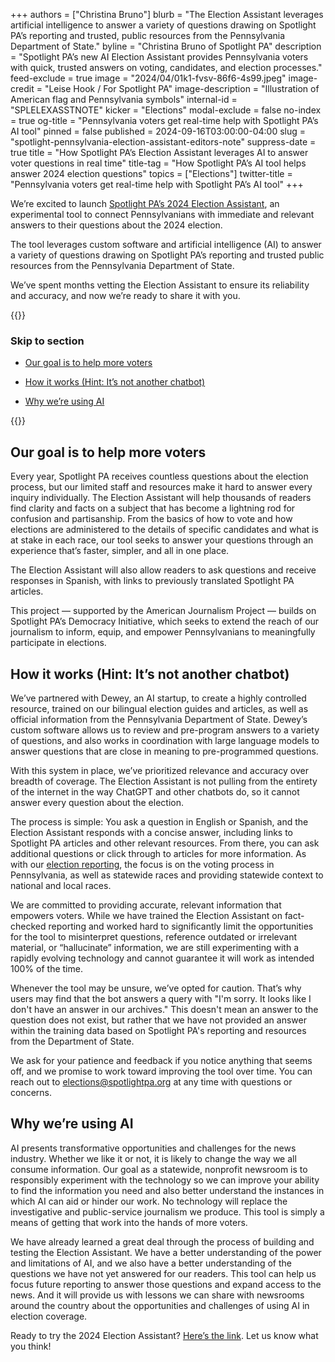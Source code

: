+++
authors = ["Christina Bruno"]
blurb = "The Election Assistant leverages artificial intelligence to answer a variety of questions drawing on Spotlight PA’s reporting and trusted, public resources from the Pennsylvania Department of State."
byline = "Christina Bruno of Spotlight PA"
description = "Spotlight PA’s new AI Election Assistant provides Pennsylvania voters with quick, trusted answers on voting, candidates, and election processes."
feed-exclude = true
image = "2024/04/01k1-fvsv-86f6-4s99.jpeg"
image-credit = "Leise Hook / For Spotlight PA"
image-description = "Illustration of American flag and Pennsylvania symbols"
internal-id = "SPLELEXASSTNOTE"
kicker = "Elections"
modal-exclude = false
no-index = true
og-title = "Pennsylvania voters get real-time help with Spotlight PA’s AI tool"
pinned = false
published = 2024-09-16T03:00:00-04:00
slug = "spotlight-pennsylvania-election-assistant-editors-note"
suppress-date = true
title = "How Spotlight PA’s Election Assistant leverages AI to answer voter questions in real time"
title-tag = "How Spotlight PA’s AI tool helps answer 2024 election questions"
topics = ["Elections"]
twitter-title = "Pennsylvania voters get real-time help with Spotlight PA’s AI tool"
+++

We’re excited to launch <a href="https://www.spotlightpa.org/elections/assistant/">Spotlight PA’s 2024 Election Assistant</a>, an experimental tool to connect Pennsylvanians with immediate and relevant answers to their questions about the 2024 election.

The tool leverages custom software and artificial intelligence (AI) to answer a variety of questions drawing on Spotlight PA’s reporting and trusted public resources from the Pennsylvania Department of State.

We’ve spent months vetting the Election Assistant to ensure its reliability and accuracy, and now we’re ready to share it with you.

{{<toc>}}

### Skip to section

- <a href="#spl-heading-1">Our goal is to help more voters</a>

- <a href="#spl-heading-2">How it works (Hint: It’s not another chatbot)</a>

- <a href="#spl-heading-3">Why we’re using AI</a>

{{</toc>}}

<h2 id="spl-heading-1">Our goal is to help more voters</h2>

Every year, Spotlight PA receives countless questions about the election process, but our limited staff and resources make it hard to answer every inquiry individually. The Election Assistant will help thousands of readers find clarity and facts on a subject that has become a lightning rod for confusion and partisanship. From the basics of how to vote and how elections are administered to the details of specific candidates and what is at stake in each race, our tool seeks to answer your questions through an experience that’s faster, simpler, and all in one place.

The Election Assistant will also allow readers to ask questions and receive responses in Spanish, with links to previously translated Spotlight PA articles.

This project — supported by the American Journalism Project — builds on Spotlight PA’s Democracy Initiative, which seeks to extend the reach of our journalism to inform, equip, and empower Pennsylvanians to meaningfully participate in elections.

<h2 id="spl-heading-2">How it works (Hint: It’s not another chatbot)</h2>

We’ve partnered with Dewey, an AI startup, to create a highly controlled resource, trained on our bilingual election guides and articles, as well as official information from the Pennsylvania Department of State. Dewey’s custom software allows us to review and pre-program answers to a variety of questions, and also works in coordination with large language models to answer questions that are close in meaning to pre-programmed questions.

With this system in place, we’ve prioritized relevance and accuracy over breadth of coverage. The Election Assistant is not pulling from the entirety of the internet in the way ChatGPT and other chatbots do, so it cannot answer every question about the election.

The process is simple: You ask a question in English or Spanish, and the Election Assistant responds with a concise answer, including links to Spotlight PA articles and other relevant resources. From there, you can ask additional questions or click through to articles for more information. As with our <a href="https://www.spotlightpa.org/news/2024/01/pennsylvania-2024-election-coverage-president-senate-row-offices-pan/">election reporting</a>, the focus is on the voting process in Pennsylvania, as well as statewide races and providing statewide context to national and local races.

We are committed to providing accurate, relevant information that empowers voters. While we have trained the Election Assistant on fact-checked reporting and worked hard to significantly limit the opportunities for the tool to misinterpret questions, reference outdated or irrelevant material, or “hallucinate” information, we are still experimenting with a rapidly evolving technology and cannot guarantee it will work as intended 100% of the time.

Whenever the tool may be unsure, we’ve opted for caution. That’s why users may find that the bot answers a query with &#34;I&#39;m sorry. It looks like I don&#39;t have an answer in our archives.&#34; This doesn&#39;t mean an answer to the question does not exist, but rather that we have not provided an answer within the training data based on Spotlight PA&#39;s reporting and resources from the Department of State.

We ask for your patience and feedback if you notice anything that seems off, and we promise to work toward improving the tool over time. You can reach out to <a href="mailto:elections@spotlightpa.org">elections@spotlightpa.org</a> at any time with questions or concerns.

<h2 id="spl-heading-3">Why we’re using AI</h2>

AI presents transformative opportunities and challenges for the news industry. Whether we like it or not, it is likely to change the way we all consume information. Our goal as a statewide, nonprofit newsroom is to responsibly experiment with the technology so we can improve your ability to find the information you need and also better understand the instances in which AI can aid or hinder our work. No technology will replace the investigative and public-service journalism we produce. This tool is simply a means of getting that work into the hands of more voters.

We have already learned a great deal through the process of building and testing the Election Assistant. We have a better understanding of the power and limitations of AI, and we also have a better understanding of the questions we have not yet answered for our readers. This tool can help us focus future reporting to answer those questions and expand access to the news. And it will provide us with lessons we can share with newsrooms around the country about the opportunities and challenges of using AI in election coverage.

Ready to try the 2024 Election Assistant? <a href="https://www.spotlightpa.org/elections/assistant/">Here’s the link</a>. Let us know what you think!

